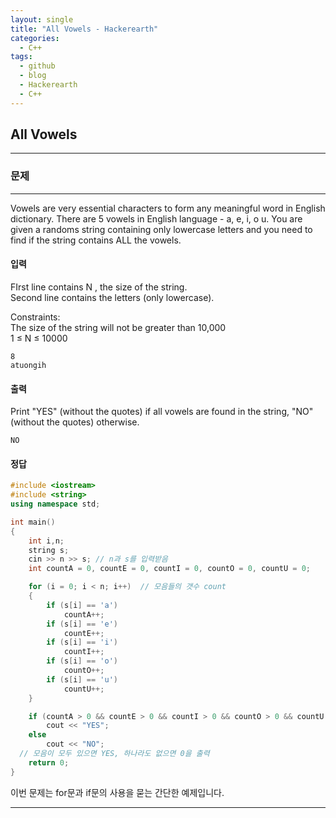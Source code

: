 ```yaml
---
layout: single
title: "All Vowels - Hackerearth"
categories:
  - C++
tags:
  - github
  - blog
  - Hackerearth
  - C++
---
```

## **All Vowels**
---

### 문제
---
Vowels are very essential characters to form any meaningful word in English dictionary. There are 5 vowels in English language - a, e, i, o u. You are given a randoms string containing only lowercase letters and you need to find if the string contains ALL the vowels.

#### 입력
FIrst line contains N , the size of the string.  
Second line contains the letters (only lowercase).  

Constraints:  
The size of the string will not be greater than 10,000  
1 ≤ N ≤ 10000  
```
8
atuongih
```

#### 출력
Print "YES" (without the quotes) if all vowels are found in the string, "NO" (without the quotes) otherwise.
```
NO
```

#### 정답
```c++
#include <iostream>
#include <string>
using namespace std;

int main()
{
	int i,n;
	string s;
	cin >> n >> s; // n과 s를 입력받음
	int countA = 0, countE = 0, countI = 0, countO = 0, countU = 0;

	for (i = 0; i < n; i++)  // 모음들의 갯수 count
	{
		if (s[i] == 'a')
			countA++;		
		if (s[i] == 'e')		
			countE++;		
		if (s[i] == 'i')		
			countI++;		
		if (s[i] == 'o')
			countO++;		
		if (s[i] == 'u')		
			countU++;		
	}

	if (countA > 0 && countE > 0 && countI > 0 && countO > 0 && countU > 0)
		cout << "YES";
	else
		cout << "NO";
  // 모음이 모두 있으면 YES, 하나라도 없으면 0을 출력
	return 0;
}
```
이번 문제는  for문과 if문의 사용을 묻는 간단한 예제입니다.

---
